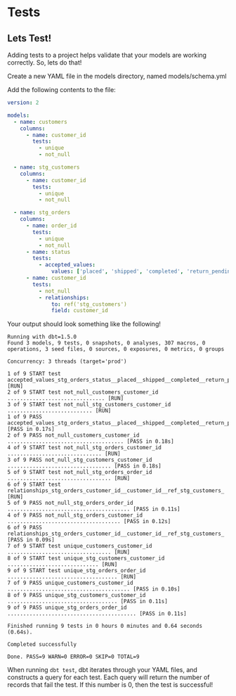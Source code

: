 # Tests

## Lets Test!
Adding tests to a project helps validate that your models are working correctly. So, lets do that!

Create a new YAML file in the models directory, named models/schema.yml

Add the following contents to the file:

``` yaml title="models/schema.yml"
version: 2

models:
  - name: customers
    columns:
      - name: customer_id
        tests:
          - unique
          - not_null

  - name: stg_customers
    columns:
      - name: customer_id
        tests:
          - unique
          - not_null

  - name: stg_orders
    columns:
      - name: order_id
        tests:
          - unique
          - not_null
      - name: status
        tests:
          - accepted_values:
              values: ['placed', 'shipped', 'completed', 'return_pending', 'returned']
      - name: customer_id
        tests:
          - not_null
          - relationships:
              to: ref('stg_customers')
              field: customer_id

```

Your output should look something like the following! 

```
Running with dbt=1.5.0
Found 3 models, 9 tests, 0 snapshots, 0 analyses, 307 macros, 0 operations, 3 seed files, 0 sources, 0 exposures, 0 metrics, 0 groups

Concurrency: 3 threads (target='prod')

1 of 9 START test accepted_values_stg_orders_status__placed__shipped__completed__return_pending__returned  [RUN]
2 of 9 START test not_null_customers_customer_id ............................... [RUN]
3 of 9 START test not_null_stg_customers_customer_id ........................... [RUN]
1 of 9 PASS accepted_values_stg_orders_status__placed__shipped__completed__return_pending__returned  [PASS in 0.17s]
2 of 9 PASS not_null_customers_customer_id ..................................... [PASS in 0.18s]
4 of 9 START test not_null_stg_orders_customer_id .............................. [RUN]
3 of 9 PASS not_null_stg_customers_customer_id ................................. [PASS in 0.18s]
5 of 9 START test not_null_stg_orders_order_id ................................. [RUN]
6 of 9 START test relationships_stg_orders_customer_id__customer_id__ref_stg_customers_  [RUN]
5 of 9 PASS not_null_stg_orders_order_id ....................................... [PASS in 0.11s]
4 of 9 PASS not_null_stg_orders_customer_id .................................... [PASS in 0.12s]
6 of 9 PASS relationships_stg_orders_customer_id__customer_id__ref_stg_customers_  [PASS in 0.09s]
7 of 9 START test unique_customers_customer_id ................................. [RUN]
8 of 9 START test unique_stg_customers_customer_id ............................. [RUN]
9 of 9 START test unique_stg_orders_order_id ................................... [RUN]
7 of 9 PASS unique_customers_customer_id ....................................... [PASS in 0.10s]
8 of 9 PASS unique_stg_customers_customer_id ................................... [PASS in 0.11s]
9 of 9 PASS unique_stg_orders_order_id ......................................... [PASS in 0.11s]

Finished running 9 tests in 0 hours 0 minutes and 0.64 seconds (0.64s).

Completed successfully

Done. PASS=9 WARN=0 ERROR=0 SKIP=0 TOTAL=9
```

When running `dbt test`, dbt iterates through your YAML files, and constructs a query for each test. Each query will return the number of records that fail the test. If this number is 0, then the test is successful!